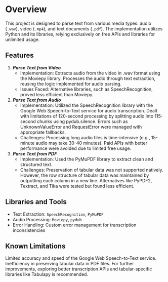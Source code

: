 # Overview

This project is designed to parse text from various media types: audio (`.wav`), video (`.mp4`), and text documents (`.pdf`). The implementation utilizes Python and its libraries, relying exclusively on free APIs and libraries for unlimited usage.

## Features

1. **_Parse Text from Video_**
   - Implementation:
     Extracts audio from the video in .wav format using the Moviepy library.
     Processes the audio through text extraction, reusing the logic implemented for audio parsing.
   - Issues Faced:
     Alternative libraries, such as SpeechRecognition, proved less efficient than Moviepy.
2. **_Parse Text from Audio_**
   - Implementation:
     Utilized the SpeechRecognition library with the Google Web Speech-to-Text service for audio transcription.
     Dealt with limitations of 120-second processing by splitting audio into 115-second chunks using pydub.silence.
     Errors such as UnknownValueError and RequestError were managed with appropriate fallbacks.
   - Challenges:
     Processing long audio files is time-intensive (e.g., 15-minute audio may take 30-40 minutes).
     Paid APIs with better performance were avoided due to limited free usage.
3. **_Parse Text from PDF_**
   - Implementation:
     Used the PyMuPDF library to extract clean and structured text.
   - Challenges:
     Preservation of tabular data was not supported natively. However, the row structure of tabular data was maintained by outputting each column in a new line.
     Alternatives like PyPDF2, Textract, and Tika were tested but found less efficient.

## Libraries and Tools

- Text Extraction: `SpeechRecognition`, `PyMuPDF`
- Audio Processing: `Moviepy`, `pydub`
- Error Handling: Custom error management for transcription inconsistencies

## Known Limitations

Limited accuracy and speed of the Google Web Speech-to-Text service. Inefficiency in preserving tabular data in PDF files. For further improvements, exploring better transcription APIs and tabular-specific libraries like Tabulapy is recommended.
